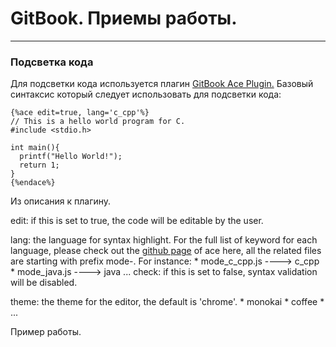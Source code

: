 # GitBook. Приемы работы.


---


### Подсветка кода
Для подсветки кода используется плагин [GitBook Ace Plugin.](https://plugins.gitbook.com/plugin/ace) 
Базовый синтаксис который следует использовать для подсветки кода:

```
{%ace edit=true, lang='c_cpp'%}
// This is a hello world program for C.
#include <stdio.h>

int main(){
  printf("Hello World!");
  return 1;
}
{%endace%}
```
Из описания к плагину.

edit: if this is set to true, the code will be editable by the user.

lang: the language for syntax highlight. For the full list of keyword for each language, please check out the [github page](https://github.com/ajaxorg/ace-builds/tree/master/src-min-noconflict) of ace here, all the related files are starting with prefix mode-. For instance:
        * mode_c_cpp.js ----> c_cpp
        * mode_java.js ----> java
        ...
check: if this is set to false, syntax validation will be disabled.

theme: the theme for the editor, the default is 'chrome'.
        * monokai
        * coffee
        * ...

Пример работы.




